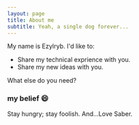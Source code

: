 ```yaml
---
layout: page
title: About me
subtitle: Yeah, a single dog forever...
---
```


My name is Ezylryb. I'd like to:

- Share my technical exprience with you.
- Share my new ideas with you.

What else do you need?

### my belief :smile:

Stay hungry; stay foolish. And...Love Saber.